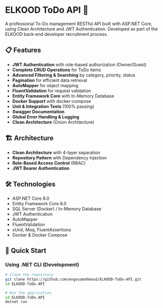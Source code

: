 # ELKOOD ToDo API 🚀

A professional To-Do management RESTful API built with ASP.NET Core, using Clean Architecture and JWT Authentication. Developed as part of the ELKOOD back-end developer recruitment process.

## 📋 Features

- **JWT Authentication** with role-based authorization (Owner/Guest)
- **Complete CRUD Operations** for ToDo items
- **Advanced Filtering & Searching** by category, priority, status
- **Pagination** for efficient data retrieval
- **AutoMapper** for object mapping
- **FluentValidation** for request validation
- **Entity Framework Core** with In-Memory Database
- **Docker Support** with docker-compose
- **Unit & Integration Tests** (100% passing)
- **Swagger Documentation**
- **Global Error Handling & Logging**
- **Clean Architecture** (Onion Architecture)

## 🏗️ Architecture

- **Clean Architecture** with 4-layer separation
- **Repository Pattern** with Dependency Injection
- **Role-Based Access Control** (RBAC)
- **JWT Bearer Authentication**

## 🛠️ Technologies

- ASP.NET Core 8.0
- Entity Framework Core 8.0
- SQL Server (Docker) / In-Memory Database
- JWT Authentication
- AutoMapper
- FluentValidation
- xUnit, Moq, FluentAssertions
- Docker & Docker Compose

## 🚀 Quick Start

### Using .NET CLI (Development)

```bash
# Clone the repository
git clone https://github.com/engosamahmoud/ELKOOD-ToDo-API.git
cd ELKOOD-ToDo-API

# Run the application
cd ELKOOD.ToDo.API
dotnet run
